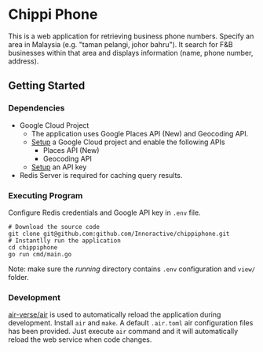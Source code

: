 # Chippi Phone

This is a web application for retrieving business phone numbers. Specify an area
in Malaysia (e.g. "taman pelangi, johor bahru"). It search for F&B businesses
within that area and displays information (name, phone number, address).

## Getting Started

### Dependencies

* Google Cloud Project
  * The application uses Google Places API (New) and Geocoding API.
  * [Setup](https://bit.ly/3FaNs63) a Google Cloud project and enable the following APIs
    * Places API (New)
    * Geocoding API
  * [Setup](https://bit.ly/4ikbEBu) an API key
* Redis Server is required for caching query results.

### Executing Program

Configure Redis credentials and Google API key in `.env` file.

```shell
# Download the source code
git clone git@github.com:github.com/Innoractive/chippiphone.git
# Instantlly run the application
cd chippiphone
go run cmd/main.go
```

Note: make sure the _running_ directory contains `.env` configuration and `view/` folder.

### Development

[air-verse/air](https://github.com/air-verse/air) is used to automatically reload the application during development. Install `air` and `make`. A default `.air.toml` air configuration files has been provided. Just execute `air` command and it will automatically reload the web service when code changes.